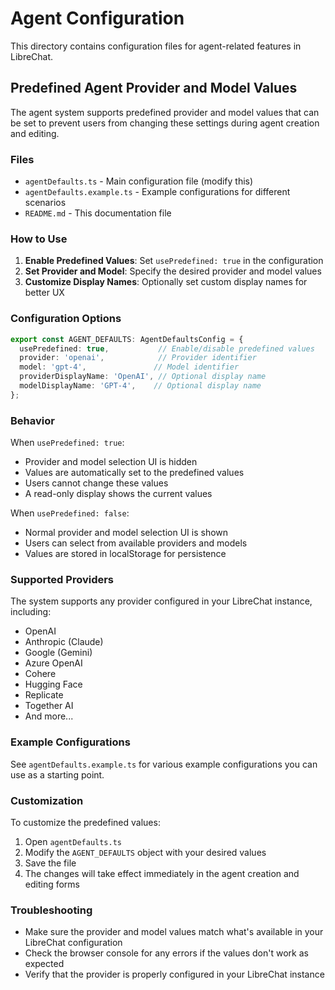 # Agent Configuration

This directory contains configuration files for agent-related features in LibreChat.

## Predefined Agent Provider and Model Values

The agent system supports predefined provider and model values that can be set to prevent users from changing these settings during agent creation and editing.

### Files

- `agentDefaults.ts` - Main configuration file (modify this)
- `agentDefaults.example.ts` - Example configurations for different scenarios
- `README.md` - This documentation file

### How to Use

1. **Enable Predefined Values**: Set `usePredefined: true` in the configuration
2. **Set Provider and Model**: Specify the desired provider and model values
3. **Customize Display Names**: Optionally set custom display names for better UX

### Configuration Options

```typescript
export const AGENT_DEFAULTS: AgentDefaultsConfig = {
  usePredefined: true,           // Enable/disable predefined values
  provider: 'openai',            // Provider identifier
  model: 'gpt-4',               // Model identifier
  providerDisplayName: 'OpenAI', // Optional display name
  modelDisplayName: 'GPT-4',    // Optional display name
};
```

### Behavior

When `usePredefined: true`:
- Provider and model selection UI is hidden
- Values are automatically set to the predefined values
- Users cannot change these values
- A read-only display shows the current values

When `usePredefined: false`:
- Normal provider and model selection UI is shown
- Users can select from available providers and models
- Values are stored in localStorage for persistence

### Supported Providers

The system supports any provider configured in your LibreChat instance, including:
- OpenAI
- Anthropic (Claude)
- Google (Gemini)
- Azure OpenAI
- Cohere
- Hugging Face
- Replicate
- Together AI
- And more...

### Example Configurations

See `agentDefaults.example.ts` for various example configurations you can use as a starting point.

### Customization

To customize the predefined values:

1. Open `agentDefaults.ts`
2. Modify the `AGENT_DEFAULTS` object with your desired values
3. Save the file
4. The changes will take effect immediately in the agent creation and editing forms

### Troubleshooting

- Make sure the provider and model values match what's available in your LibreChat configuration
- Check the browser console for any errors if the values don't work as expected
- Verify that the provider is properly configured in your LibreChat instance

